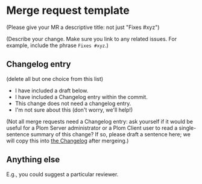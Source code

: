 # Merge request template

(Please give your MR a descriptive title: not just "Fixes #xyz")

(Describe your change.  Make sure you link to any related issues.  For example, include
the phrase `Fixes #xyz`.)


## Changelog entry

(delete all but one choice from this list)

  - I have included a draft below.
  - I have included a Changelog entry within the commit.
  - This change does not need a changelog entry.
  - I'm not sure about this (don't worry, we'll help!)

(Not all merge requests need a Changelog entry: ask yourself if it would be useful for a Plom
Server administrator or a Plom Client user to read a single-sentence summary of this change?
If so, please draft a sentence here; we will copy this into
[the Changelog](https://gitlab.com/plom/plom/-/blob/master/CHANGELOG.md) after mergeing.)


## Anything else

E.g., you could suggest a particular reviewer.
